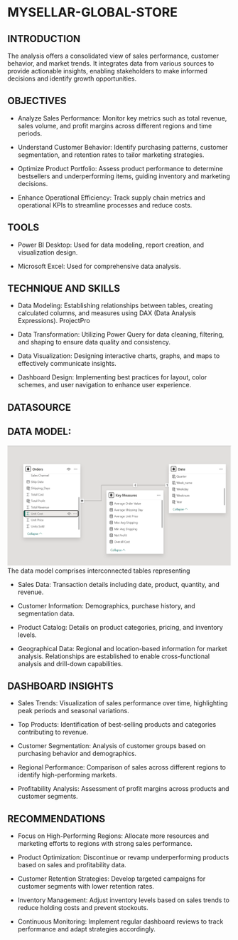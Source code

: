 # MYSELLAR-GLOBAL-STORE

## INTRODUCTION
The analysis offers a consolidated view of sales performance, customer behavior, and market trends. It integrates data from various sources to provide actionable insights, enabling stakeholders to make informed decisions and identify growth opportunities.

## OBJECTIVES
- Analyze Sales Performance: Monitor key metrics such as total revenue, sales volume, and profit margins across different regions and time periods.

- Understand Customer Behavior: Identify purchasing patterns, customer segmentation, and retention rates to tailor marketing strategies.

- Optimize Product Portfolio: Assess product performance to determine bestsellers and underperforming items, guiding inventory and marketing decisions.

- Enhance Operational Efficiency: Track supply chain metrics and operational KPIs to streamline processes and reduce costs.

## TOOLS
- Power BI Desktop: Used for data modeling, report creation, and visualization design.

- Microsoft Excel: Used for comprehensive data analysis.

## TECHNIQUE AND SKILLS
- Data Modeling: Establishing relationships between tables, creating calculated columns, and measures using DAX (Data Analysis Expressions).
ProjectPro

- Data Transformation: Utilizing Power Query for data cleaning, filtering, and shaping to ensure data quality and consistency.

- Data Visualization: Designing interactive charts, graphs, and maps to effectively communicate insights.

- Dashboard Design: Implementing best practices for layout, color schemes, and user navigation to enhance user experience.

## DATASOURCE

## DATA MODEL: 
![Data Model](https://github.com/Shanu998/MYSELLAR-GLOBAL-STORE/blob/main/IMAGES/MYSELLAR%20DATA%20MODEL.png)
The data model comprises interconnected tables representing

- Sales Data: Transaction details including date, product, quantity, and revenue.

- Customer Information: Demographics, purchase history, and segmentation data.

- Product Catalog: Details on product categories, pricing, and inventory levels.

- Geographical Data: Regional and location-based information for market analysis.
Relationships are established to enable cross-functional analysis and drill-down capabilities.

## DASHBOARD INSIGHTS
- Sales Trends: Visualization of sales performance over time, highlighting peak periods and seasonal variations.

- Top Products: Identification of best-selling products and categories contributing to revenue.

- Customer Segmentation: Analysis of customer groups based on purchasing behavior and demographics.

- Regional Performance: Comparison of sales across different regions to identify high-performing markets.

- Profitability Analysis: Assessment of profit margins across products and customer segments.

## RECOMMENDATIONS
- Focus on High-Performing Regions: Allocate more resources and marketing efforts to regions with strong sales performance.

- Product Optimization: Discontinue or revamp underperforming products based on sales and profitability data.

- Customer Retention Strategies: Develop targeted campaigns for customer segments with lower retention rates.

- Inventory Management: Adjust inventory levels based on sales trends to reduce holding costs and prevent stockouts.

- Continuous Monitoring: Implement regular dashboard reviews to track performance and adapt strategies accordingly.



